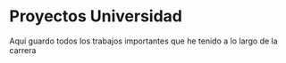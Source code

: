 # Proyectos Universidad
Aquí guardo todos los trabajos importantes que he tenido a lo largo de la carrera
